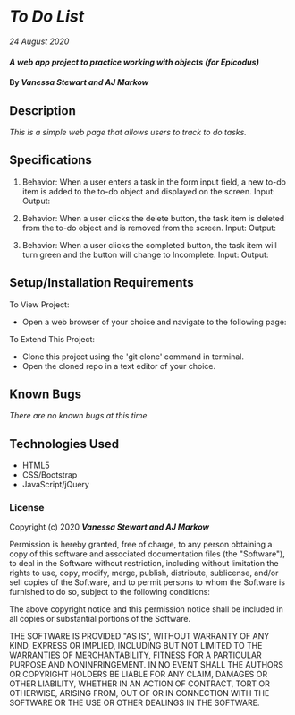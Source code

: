 # _To Do List_

_24 August 2020_

#### _A web app project to practice working with objects (for Epicodus)_

#### By _**Vanessa Stewart and AJ Markow**_

## Description

_This is a simple web page that allows users to track to do tasks._

## Specifications

1. Behavior: When a user enters a task in the form input field, a new to-do item is added to the to-do object and displayed on the screen.
Input:
Output:

2. Behavior: When a user clicks the delete button, the task item is deleted from the to-do object and is removed from the screen.
Input:
Output:

3. Behavior: When a user clicks the completed button, the task item will turn green and the button will change to Incomplete.
Input:
Output:


## Setup/Installation Requirements

To View Project:
* Open a web browser of your choice and navigate to the following page:

To Extend This Project:
* Clone this project using the 'git clone' command in terminal.
* Open the cloned repo in a text editor of your choice.

## Known Bugs

_There are no known bugs at this time._

## Technologies Used

* HTML5
* CSS/Bootstrap
* JavaScript/jQuery

### License

Copyright (c) 2020 **_Vanessa Stewart and AJ Markow_**

Permission is hereby granted, free of charge, to any person obtaining a copy of this software and associated documentation files (the "Software"), to deal in the Software without restriction, including without limitation the rights to use, copy, modify, merge, publish, distribute, sublicense, and/or sell copies of the Software, and to permit persons to whom the Software is furnished to do so, subject to the following conditions:

The above copyright notice and this permission notice shall be included in all copies or substantial portions of the Software.

THE SOFTWARE IS PROVIDED "AS IS", WITHOUT WARRANTY OF ANY KIND, EXPRESS OR IMPLIED, INCLUDING BUT NOT LIMITED TO THE WARRANTIES OF MERCHANTABILITY, FITNESS FOR A PARTICULAR PURPOSE AND NONINFRINGEMENT. IN NO EVENT SHALL THE AUTHORS OR COPYRIGHT HOLDERS BE LIABLE FOR ANY CLAIM, DAMAGES OR OTHER LIABILITY, WHETHER IN AN ACTION OF CONTRACT, TORT OR OTHERWISE, ARISING FROM, OUT OF OR IN CONNECTION WITH THE SOFTWARE OR THE USE OR OTHER DEALINGS IN THE SOFTWARE.
